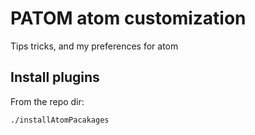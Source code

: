 # PATOM atom customization

Tips tricks, and my preferences for atom

## Install plugins

From the repo dir:

```bash
./installAtomPacakages
```
